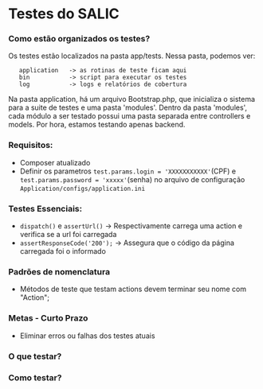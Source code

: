 # Testes do SALIC

### Como estão organizados os testes?

Os testes estão localizados na pasta app/tests. Nessa pasta, podemos ver:
```
   application   -> as rotinas de teste ficam aqui
   bin           -> script para executar os testes
   log           -> logs e relatórios de cobertura
```
Na pasta application, há um arquivo Bootstrap.php, que inicializa o sistema para a suite de testes e uma pasta 'modules'. Dentro da pasta 'modules', cada módulo a ser testado possui uma pasta separada entre controllers e models. Por hora, estamos testando apenas backend.

### Requisitos:
* Composer atualizado
* Definir os parametros ```test.params.login = 'XXXXXXXXXXX'```(CPF) e ```test.params.password = 'xxxxx'```(senha) no arquivo de configuração ```Application/configs/application.ini```

### Testes Essenciais:
* ```dispatch()``` e ```assertUrl()``` -> Respectivamente carrega uma action e verifica se a url foi carregada
* ```assertResponseCode('200');``` -> Assegura que o código da página carregada foi o informado 

### Padrões de nomenclatura
* Métodos de teste que testam actions devem terminar seu nome com "Action";

### Metas - Curto Prazo
* Eliminar erros ou falhas dos testes atuais

### O que testar?


### Como testar?


